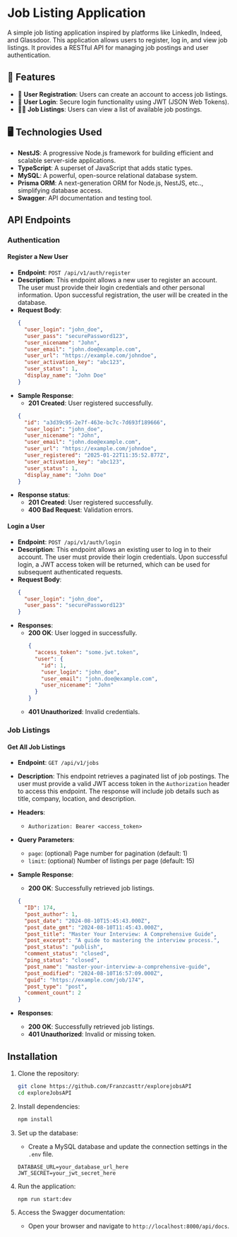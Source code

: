 # Job Listing Application

A simple job listing application inspired by platforms like LinkedIn, Indeed, and Glassdoor. This application allows users to register, log in, and view job listings. It provides a RESTful API for managing job postings and user authentication.

## 🚀 Features

- 📄 **User Registration**: Users can create an account to access job listings.
- 🔑 **User Login**: Secure login functionality using JWT (JSON Web Tokens).
- 👨‍💻 **Job Listings**: Users can view a list of available job postings.

## 🖥️ Technologies Used

- **NestJS**: A progressive Node.js framework for building efficient and scalable server-side applications.
- **TypeScript**: A superset of JavaScript that adds static types.
- **MySQL**: A powerful, open-source relational database system.
- **Prisma ORM**: A next-generation ORM for Node.js, NestJS, etc.., simplifying database access.
- **Swagger**: API documentation and testing tool.

## API Endpoints

### Authentication

#### Register a New User

- **Endpoint**: `POST /api/v1/auth/register`
- **Description**: This endpoint allows a new user to register an account. The user must provide their login credentials and other personal information. Upon successful registration, the user will be created in the database.
- **Request Body**:
  ```json
  {
    "user_login": "john_doe",
    "user_pass": "securePassword123",
    "user_nicename": "John",
    "user_email": "john.doe@example.com",
    "user_url": "https://example.com/johndoe",
    "user_activation_key": "abc123",
    "user_status": 1,
    "display_name": "John Doe"
  }
  ```
- **Sample Response**:
  - **201 Created**: User registered successfully.
  ```json
  {
    "id": "a3d39c95-2e7f-463e-bc7c-7d693f189666",
    "user_login": "john_doe",
    "user_nicename": "John",
    "user_email": "john.doe@example.com",
    "user_url": "https://example.com/johndoe",
    "user_registered": "2025-01-22T11:35:52.877Z",
    "user_activation_key": "abc123",
    "user_status": 1,
    "display_name": "John Doe"
  }
  ```
- **Response status**:
  - **201 Created**: User registered successfully.
  - **400 Bad Request**: Validation errors.

#### Login a User

- **Endpoint**: `POST /api/v1/auth/login`
- **Description**: This endpoint allows an existing user to log in to their account. The user must provide their login credentials. Upon successful login, a JWT access token will be returned, which can be used for subsequent authenticated requests.
- **Request Body**:
  ```json
  {
    "user_login": "john_doe",
    "user_pass": "securePassword123"
  }
  ```
- **Responses**:
  - **200 OK**: User logged in successfully.
    ```json
    {
      "access_token": "some.jwt.token",
      "user": {
        "id": 1,
        "user_login": "john_doe",
        "user_email": "john.doe@example.com",
        "user_nicename": "John"
      }
    }
    ```
  - **401 Unauthorized**: Invalid credentials.

### Job Listings

#### Get All Job Listings

- **Endpoint**: `GET /api/v1/jobs`
- **Description**: This endpoint retrieves a paginated list of job postings. The user must provide a valid JWT access token in the `Authorization` header to access this endpoint. The response will include job details such as title, company, location, and description.
- **Headers**:
  - `Authorization: Bearer <access_token>`
- **Query Parameters**:

  - `page`: (optional) Page number for pagination (default: 1)
  - `limit`: (optional) Number of listings per page (default: 15)

- **Sample Response**:
  - **200 OK**: Successfully retrieved job listings.
  ```json
  {
    "ID": 174,
    "post_author": 1,
    "post_date": "2024-08-10T15:45:43.000Z",
    "post_date_gmt": "2024-08-10T11:45:43.000Z",
    "post_title": "Master Your Interview: A Comprehensive Guide",
    "post_excerpt": "A guide to mastering the interview process.",
    "post_status": "publish",
    "comment_status": "closed",
    "ping_status": "closed",
    "post_name": "master-your-interview-a-comprehensive-guide",
    "post_modified": "2024-08-10T16:57:09.000Z",
    "guid": "https://example.com/job/174",
    "post_type": "post",
    "comment_count": 2
  }
  ```
- **Responses**:
  - **200 OK**: Successfully retrieved job listings.
  - **401 Unauthorized**: Invalid or missing token.

## Installation

1. Clone the repository:

   ```bash
   git clone https://github.com/Franzcasttr/explorejobsAPI
   cd exploreJobsAPI
   ```

2. Install dependencies:

   ```bash
   npm install
   ```

3. Set up the database:

   - Create a MySQL database and update the connection settings in the `.env` file.

   ```plaintext
   DATABASE_URL=your_database_url_here
   JWT_SECRET=your_jwt_secret_here
   ```

4. Run the application:

   ```bash
   npm run start:dev
   ```

5. Access the Swagger documentation:
   - Open your browser and navigate to `http://localhost:8000/api/docs`.
